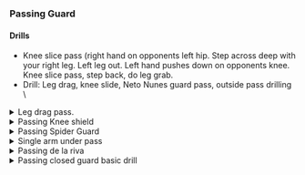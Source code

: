 ### Passing Guard

#### Drills
- Knee slice pass (right hand on opponents left hip. Step across deep with your right leg. Left leg out. Left hand pushes down on opponents knee. Knee slice pass, step back, do leg grab.
- Drill: Leg drag, knee slide, Neto Nunes guard pass, outside pass drilling \

<details>
<summary>Leg drag pass. </summary>

Grab opponents right foot. \
Step left foot then right foot. Their right leg over your right knee. \
Right arm grabs opponents far side lapel. Elbow must be deeper than opponents knee. \
Ensure elbow is closed so they can't bring their knee back. \
Left foot stretched out and looking to your left. \
Left hand grabs belt. Don't let go of belt grip or opponent can turn\
Change head position to go on opponents hip and pass their guard \
Right knee on the floor. \
Turn your legs to the left. Left hand around opponents leg and end in side control. \

Follow up 1) \
Leg drag pass. Opponent pushes on your near side shoulder. Push with shoulder and finish pass. \
Follow up 2) \
Leg drag pass to your left. Opponent pushes on your left shoulder. Your right hand is on opponents far side lapel. \
Left hand grabs their near side lapel. Put weight onto both your hands. \
Step around to North south position using right foot first, then left foot. Fall back into armbar. \
Right hand on far side lapel can keep pulling to keep the tightness as you fall back. \
\

Leg drag into back take: \
Trying to do leg grab into side control. \
Once take pressure off right knee to get side control, opponent starts to turn away into turtle. \
Get left knee through gap. Get seatbelt grip. Turn opponent back. Always get bottom hook first (left hook) \
Easy choke is right hand on their neck. \
Left hand on your shoulder. Then both hands press down. \

</details>

<details>
<summary>Passing Knee shield</summary>

When trying to pass to your left, opponent has knee shield and is framing. \
Grab opponents same side lapel with your left hand. Right hand goes under opponents knee shield leg and put fist on the floor. This stops opponent bringing bottom leg across and getting guard. \
Left leg out. Trap opponents knee with your shoulder. Right knee slides out to the side. Then bring weight to the right. \
If opponent is keeping on their side, can bring legs around to the other side. Then take back or side control depending on which direction opponent goes. \

</details>

<details>
<summary>Passing Spider Guard</summary>

Opponent has you in spider guard. Grip the edge of their trousers. \
Step to the left with your right foot, then step to the left with your left leg. \
Use your right shoulder pushing forward to circle your arm around and release your 
arm. Keep a stiff arm or elbow in to stop opponent putting foot on bicep again. \
Then do the same to the other side - step to the right and use left shoulder to get \
 rid of hook. \

Passing Lasso: \
Opponent has 1 side in lasso guard (your right). Step to the left and get rid of \
foot on left bicep. Then squat down into position as if want to knee slice to the \
left. Circle arm around to release right hand. \
</details>

<details>
<summary>Single arm under pass</summary>

You are standing. Once have got rid of hooks using 1) and 2) push their legs down.\
Throw your right hand under their left leg. Squat down as if want to knee slice to \
the left. You want to reach their lapel with your right hand and have their leg on \
your shoulder. Then keep your elbow closed. Use left hand to put their right knee \
on the floor. Your grip should be palm up so it's harder to push your arm and go \
into triangle. \
\
Option 1) \
sprawl your legs and go around to the right into side control \
Option 2) \
If opponent resists with their right leg. Push it deep between your legs. Put your \
right cheek on their belt and switch your base. Change grip to cup their knee and \
push it away as bring your right leg around and into side control. \
</details>

<details>
<summary>Passing de la riva</summary>

Opponent has you in de la riva, with hand on your right ankle. \
Grab opponents pants near the edge in spider guard grip. \
Take a step back and to your right With your left leg. \
At the same time, stretch out your right leg. \
Then step back to the left with your left leg with good base infront of your opponent. \
You should have released opponents hook around your right leg. \
Your left leg should be a bit back to stop opponent reaching it with their hand. \
Switch your right hand to opponents left collar (same side grip always). \
Touch your right knee with your right elbow to create a wall and prevent your opponent from turning back. \
\
1) Knee slide pass \
Step to the left with your left leg and slide your right knee into the ground infront of opponents hip. \
Use your left hand to raise opponents right arm cupping their elbow whilst pushing with your right hand to flatten the opponent down. \
Slide your right knee to your left away from opponent. \
Then hip escape to bring your hips next to opponent and then switch into side control. \
\
2) X-Pass to knee on the belly \
Push opponents right knee towards them as take a big kick back with your right leg. \
Then bring your right shin onto opponents belly. \
Keep holding your grips. Hand on collar pulling and hand on knee pushing. Can cross your hands in an x-shape. \
If opponent pushes your knee to get the knee off their belly, release grips. \
Right hand cups under their arm behind their shoulder. Left hand on the ground behind opponent. \
Left leg takes a step behind opponent and sit into the armbar. Squeeze knees and finish the armbar. \
\
Leg drag pass \
If opponent manages to get their right leg out from between your legs, \
keep your left grip on their leg. Release grip with your right hand and leg drag their right leg across your body to your right. \
Your right hand grabs same side lapel and lock your elbow down so opponent cannot free their leg. \
Your right knee goes to your right onto the floor. Right elbow keeping tight. \
Left hand goes on opponents belt on their right hip. \
Then switch your base by bringing your head to opponents left hip and switch into side control. \
</details>

<details>
<summary>Passing closed guard basic drill</summary>

Bring your right knee to middle of opponents butt. Left knee out at ninety degrees. Use lower back to break opponents leg grip. \ 
Then bring right knee up into combat base. \
</details>